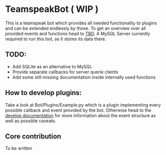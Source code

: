 # TeamspeakBot ( WIP )

This is a teamspeak bot which provides all needed functionality to plugins and can be extended endlessly by those. To get an overview over all provided events and functions head to [TBD](#). A MySQL Server currently required to run this bot, as it stores its data there.

## TODO:
- Add SQLite as an alternative to MySQL
- Provide separate callbacks for server querie clients
- Add some still missing documentation inside internally used functions

## How to develop plugins:
Take a look at Bot/Plugins/Example.py which is a plugin implementing every possible callback and event provided by the bot. Otherwise head to the [develop documentation](doc/develop.md) for more information about the event structure as well as possible caveats.

## Core contribution
To be written